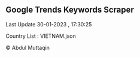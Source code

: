 

## Google Trends Keywords Scraper 
 
Last Update 30-01-2023 , 17:30:25

Country List :
VIETNAM.json



© Abdul Muttaqin 
